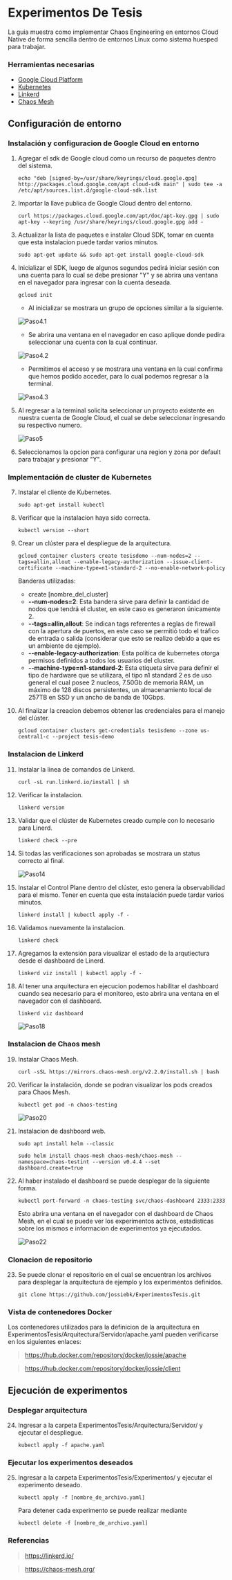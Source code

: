# Experimentos De Tesis
La guia muestra como implementar Chaos Engineering en entornos Cloud Native de forma sencilla dentro de entornos Linux como sistema huesped para trabajar.

### **Herramientas necesarias**
- [Google Cloud Platform](https://cloud.google.com/sdk/docs/install-sdk)
- [Kubernetes](https://kubernetes.io/es/)
- [Linkerd](https://chaos-mesh.org/)
- [Chaos Mesh](https://chaos-mesh.org/)
  

## Configuración de entorno

### Instalación y configuracion de Google Cloud en entorno

1. Agregar el sdk de Google cloud como un recurso de paquetes dentro del sistema.
   
   ```
   echo "deb [signed-by=/usr/share/keyrings/cloud.google.gpg] http://packages.cloud.google.com/apt cloud-sdk main" | sudo tee -a /etc/apt/sources.list.d/google-cloud-sdk.list
   ```

2. Importar la llave publica de Google Cloud dentro del entorno.
   
   ```
   curl https://packages.cloud.google.com/apt/doc/apt-key.gpg | sudo apt-key --keyring /usr/share/keyrings/cloud.google.gpg add -
   ```

3. Actualizar la lista de paquetes e instalar Cloud SDK, tomar en cuenta que esta instalacion puede tardar varios minutos.
   
   ```
   sudo apt-get update && sudo apt-get install google-cloud-sdk
   ```
4. Inicializar el SDK, luego de algunos segundos pedirá iniciar sesión con una cuenta para lo cual se debe presionar "Y" y se abrira una ventana en el navegador para ingresar con la cuenta deseada.
   
   ```
   gcloud init
   ```
    -  Al inicializar se mostrara un grupo de opciones similar a la siguiente. 
  
    ![Paso4.1](imagenes/Paso4.1.PNG)

    - Se abrira una ventana en el navegador en caso aplique donde pedira seleccionar una cuenta con la cual continuar.
  
    ![Paso4.2](imagenes/Paso4.2.PNG)

     - Permitimos el acceso y se mostrara una ventana en la cual confirma que hemos podido acceder, para lo cual podemos regresar a la terminal.
  
    ![Paso4.3](imagenes/Paso4.3.PNG)

5. Al regresar a la terminal solicita seleccionar un proyecto existente en nuestra cuenta de Google Cloud, el cual se debe seleccionar ingresando su respectivo numero.
   
    ![Paso5](imagenes/Paso5.PNG)

6. Seleccionamos la opcion para configurar una region y zona por default para trabajar y presionar "Y".



### Implementación de cluster de Kubernetes

7.  Instalar el cliente de Kubernetes.
   
    ```
    sudo apt-get install kubectl
    ```

8. Verificar que la instalacion haya sido correcta.
   
    ```
    kubectl version --short
    ```

9. Crear un clúster para el despliegue de la arquitectura.

    ```
    gcloud container clusters create tesisdemo --num-nodes=2 --tags=allin,allout --enable-legacy-authorization --issue-client-certificate --machine-type=n1-standard-2 --no-enable-network-policy
    ```

    Banderas utilizadas:

    - create [nombre_del_cluster]
    - **--num-nodes=2**: Esta bandera sirve para definir la cantidad de nodos que tendrá el cluster, en este caso es generaron únicamente 2.
    - **--tags=allin,allout**: Se indican tags referentes a reglas de firewall con la apertura de puertos, en este caso se permitió todo el tráfico de entrada o salida (considerar que esto se realizo debido a que es un ambiente de ejemplo).
    - **--enable-legacy-authorization**: Esta política de kubernetes otorga permisos definidos a todos los usuarios del cluster.
    - **--machine-type=n1-standard-2**: Esta etiqueta sirve para definir el tipo de hardware que se utilizara, el tipo n1 standard 2 es de uso general el cual posee 2 nucleos, 7.50Gb de memoria RAM, un máximo de 128 discos persistentes, un almacenamiento local de 257TB en SSD y un ancho de banda de 10Gbps.

10. Al finalizar la creacion debemos obtener las credenciales para el manejo del clúster.

    ```
    gcloud container clusters get-credentials tesisdemo --zone us-central1-c --project tesis-demo
    ```

### Instalacion de Linkerd

11. Instalar la linea de comandos de Linkerd.

    ```
    curl -sL run.linkerd.io/install | sh
    ```

12. Verificar la instalacion.

    ```
    linkerd version
    ```

13. Validar que el clúster de Kubernetes creado cumple con lo necesario para Linerd.
    
    ```
    linkerd check --pre
    ```

14. Si todas las verificaciones son aprobadas se mostrara un status correcto al final.

    ![Paso14](imagenes/Paso14.PNG)
15. Instalar el Control Plane dentro del clúster, esto genera la observabilidad para el mismo. Tener en cuenta que esta instalación puede tardar varios minutos. 
    
    ```
    linkerd install | kubectl apply -f -
    ```

16. Validamos nuevamente la instalacion.
    
    ```
    linkerd check
    ```

17. Agregamos la extensión para visualizar el estado de la arqutiectura desde el dashboard de Linerd.
    
    ```
    linkerd viz install | kubectl apply -f -
    ```

18. Al tener una arquitectura en ejecucion podemos habilitar el dashboard cuando sea necesario para el monitoreo, esto abrira una ventana en el navegador con el dashboard.
    ```
    linkerd viz dashboard
    ```

    ![Paso18](imagenes/Paso18.PNG)


### Instalacion de Chaos mesh

19. Instalar Chaos Mesh.
    
    ```
    curl -sSL https://mirrors.chaos-mesh.org/v2.2.0/install.sh | bash
    ```

20. Verificar la instalación, donde se podran visualizar los pods creados para Chaos Mesh.
    
    ```
    kubectl get pod -n chaos-testing
    ```

    ![Paso20](imagenes/Paso20.PNG)

21. Instalacion de dashboard web.
    
    ```
    sudo apt install helm --classic

    sudo helm install chaos-mesh chaos-mesh/chaos-mesh --namespace=chaos-testint --version v0.4.4 --set dashboard.create=true
    ```

22. Al haber instalado el dashboard se puede desplegar de la siguiente forma.
    ```
    kubectl port-forward -n chaos-testing svc/chaos-dashboard 2333:2333
    ```

    Esto abrira una ventana en el navegador con el dashboard de Chaos Mesh, en el cual se puede ver los experimentos activos, estadisticas sobre los mismos e informacion de experimentos ya ejecutados.

    ![Paso22](imagenes/Paso22.PNG)

### Clonacion de repositorio

23. Se puede clonar el repositorio en el cual se encuentran los archivos para desplegar la arquitectura de ejemplo y los experimentos definidos.

    ```
    git clone https://github.com/jossiebk/ExperimentosTesis.git
    ```


### Vista de contenedores Docker
Los contenedores utilizados para la definicion de la arquitectura en ExperimentosTesis/Arquitectura/Servidor/apache.yaml pueden verificarse en los siguientes enlaces:

> https://hub.docker.com/repository/docker/jossie/apache

> https://hub.docker.com/repository/docker/jossie/client

## Ejecución de experimentos


### Desplegar arquitectura

24. Ingresar a la carpeta ExperimentosTesis/Arquitectura/Servidor/ y ejecutar el despliegue.
    
    ```
    kubectl apply -f apache.yaml
    ```

### Ejecutar los experimentos deseados

25. Ingresar a la carpeta ExperimentosTesis/Experimentos/ y ejecutar el experimento deseado.

    ```
    kubectl apply -f [nombre_de_archivo.yaml]
    ```

    Para detener cada experimento se puede realizar mediante 

    ```
    kubectl delete -f [nombre_de_archivo.yaml]
    ```

### Referencias
> https://linkerd.io/

> https://chaos-mesh.org/